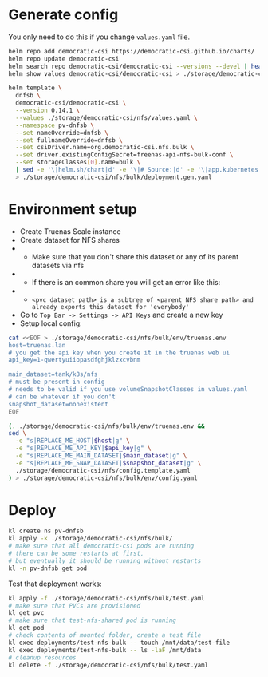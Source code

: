 
# Generate config

You only need to do this if you change `values.yaml` file.

```bash
helm repo add democratic-csi https://democratic-csi.github.io/charts/
helm repo update democratic-csi
helm search repo democratic-csi/democratic-csi --versions --devel | head
helm show values democratic-csi/democratic-csi > ./storage/democratic-csi/default-values.yaml
```

```bash
helm template \
  dnfsb \
  democratic-csi/democratic-csi \
  --version 0.14.1 \
  --values ./storage/democratic-csi/nfs/values.yaml \
  --namespace pv-dnfsb \
  --set nameOverride=dnfsb \
  --set fullnameOverride=dnfsb \
  --set csiDriver.name=org.democratic-csi.nfs.bulk \
  --set driver.existingConfigSecret=freenas-api-nfs-bulk-conf \
  --set storageClasses[0].name=bulk \
  | sed -e '\|helm.sh/chart|d' -e '\|# Source:|d' -e '\|app.kubernetes.io/managed-by: Helm|d' -e '\|app.kubernetes.io/instance:|d' \
  > ./storage/democratic-csi/nfs/bulk/deployment.gen.yaml
```

# Environment setup

- Create Truenas Scale instance
- Create dataset for NFS shares
- - Make sure that you don't share this dataset or any of its parent datasets via nfs
- - If there is an common share you will get an error like this:
- - `<pvc dataset path> is a subtree of <parent NFS share path> and already exports this dataset for 'everybody'`
- Go to `Top Bar -> Settings -> API Keys` and create a new key
- Setup local config:
```bash
cat <<EOF > ./storage/democratic-csi/nfs/bulk/env/truenas.env
host=truenas.lan
# you get the api key when you create it in the truenas web ui
api_key=1-qwertyuiiopasdfghjklzxcvbnm

main_dataset=tank/k8s/nfs
# must be present in config
# needs to be valid if you use volumeSnapshotClasses in values.yaml
# can be whatever if you don't
snapshot_dataset=nonexistent
EOF

(. ./storage/democratic-csi/nfs/bulk/env/truenas.env &&
sed \
  -e "s|REPLACE_ME_HOST|$host|g" \
  -e "s|REPLACE_ME_API_KEY|$api_key|g" \
  -e "s|REPLACE_ME_MAIN_DATASET|$main_dataset|g" \
  -e "s|REPLACE_ME_SNAP_DATASET|$snapshot_dataset|g" \
  ./storage/democratic-csi/nfs/config.template.yaml
) > ./storage/democratic-csi/nfs/bulk/env/config.yaml
```

# Deploy

```bash
kl create ns pv-dnfsb
kl apply -k ./storage/democratic-csi/nfs/bulk/
# make sure that all democratic-csi pods are running
# there can be some restarts at first,
# but eventually it should be running without restarts
kl -n pv-dnfsb get pod
```

Test that deployment works:

```bash
kl apply -f ./storage/democratic-csi/nfs/bulk/test.yaml
# make sure that PVCs are provisioned
kl get pvc
# make sure that test-nfs-shared pod is running
kl get pod
# check contents of mounted folder, create a test file
kl exec deployments/test-nfs-bulk -- touch /mnt/data/test-file
kl exec deployments/test-nfs-bulk -- ls -laF /mnt/data
# cleanup resources
kl delete -f ./storage/democratic-csi/nfs/bulk/test.yaml
```
